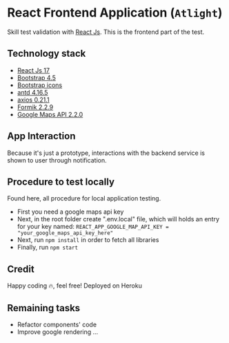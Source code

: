 # React Frontend Application (`Atlight`)

Skill test validation with [React Js](https://github.com/facebook/create-react-app). This is the frontend part of the test.


## Technology stack
* [React Js 17](https://github.com/facebook/create-react-app)
* [Bootstrap 4.5](https://getbootstrap.com/docs/4.5/getting-started/introduction/)
* [Bootstrap icons](https://getbootstrap.com/docs/5.0/extend/icons/)
* [antd 4.16.5](https://ant.design/)
* [axios 0.21.1](https://www.npmjs.com/package/axios)
* [Formik 2.2.9](https://formik.org/docs/overview)
* [Google Maps API 2.2.0](https://www.npmjs.com/package/@react-google-maps/api)

## App Interaction
Because it's just a prototype, interactions with the backend service is shown to user through notification.

## Procedure to test locally
Found here, all procedure for local application testing.
- First you need a google maps api key
- Next, in the root folder create ".env.local" file, which will holds an entry for your key named:
`REACT_APP_GOOGLE_MAP_API_KEY = "your_google_maps_api_key_here"`
- Next, run `npm install` in order to fetch all libraries
- Finally, run `npm start`
    
## Credit 
Happy coding 🔥, feel free!
Deployed on Heroku

## Remaining tasks
* Refactor components' code
* Improve google rendering ...
